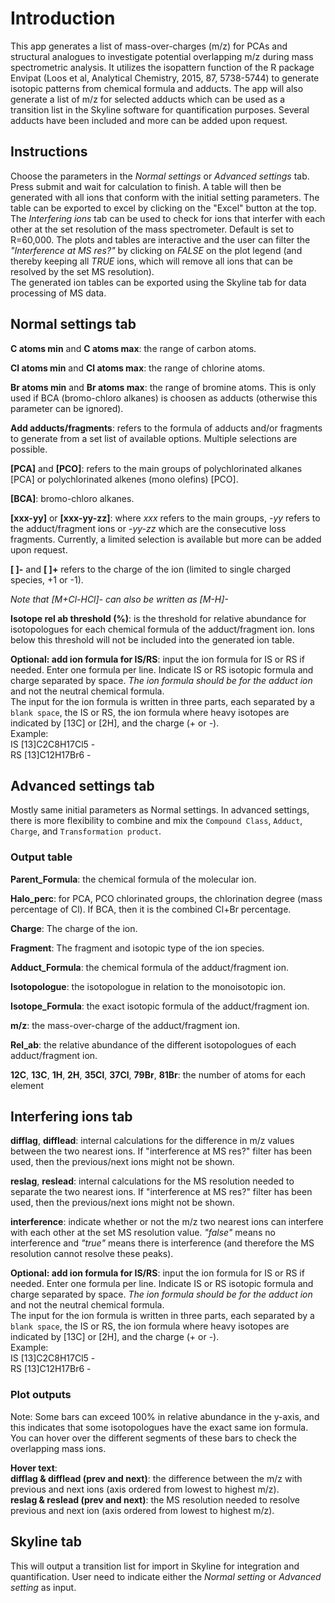 
# Introduction
This app generates a list of mass-over-charges (m/z) for PCAs and structural analogues to investigate potential overlapping m/z during mass spectrometric analysis.
It utilizes the isopattern function of the R package Envipat (Loos et al, Analytical Chemistry, 2015, 87, 5738-5744) to generate isotopic patterns from chemical formula and adducts. The app will also generate a list of m/z for selected adducts which can be used as a transition list in the Skyline software for quantification purposes.
Several adducts have been included and more can be added upon request.  
  
## Instructions    
Choose the parameters in the _Normal settings_ or _Advanced settings_ tab. Press submit and wait for calculation to finish. A table will then be generated with all ions that conform with the initial setting parameters. The table can be exported to excel by clicking on the "Excel" button at the top.  
The _Interfering ions_ tab can be used to check for ions that interfer with each other at the set resolution of the mass spectrometer. Default is set to R=60,000. The plots and tables are interactive and the user can filter the _"Interference at MS res?"_ by clicking on _FALSE_ on the plot legend (and thereby keeping all _TRUE_ ions, which will remove all ions that can be resolved by the set MS resolution).  
The generated ion tables can be exported using the Skyline tab for data processing of MS data.  


## Normal settings tab
  
__C atoms min__ and __C atoms max__: the range of carbon atoms.
  
__Cl atoms min__ and __Cl atoms max__: the range of chlorine atoms.  

__Br atoms min__ and __Br atoms max__: the range of bromine atoms. This is only used if BCA (bromo-chloro alkanes) is choosen as adducts (otherwise this parameter can be ignored).
  
__Add adducts/fragments__: refers to the formula of adducts and/or fragments to generate from a set list of available options. Multiple selections are possible.  
  
__[PCA]__ and __[PCO]__: refers to the main groups of polychlorinated alkanes [PCA] or polychlorinated alkenes (mono olefins) [PCO]. 

__[BCA]__: bromo-chloro alkanes.
  
__[xxx-yy]__ or __[xxx-yy-zz]__: where _xxx_ refers to the main groups, _-yy_ refers to the adduct/fragment ions or _-yy-zz_ which are the consecutive loss fragments. Currently, a limited selection is available but more can be added upon request.  
  
__[ ]-__ and __[ ]+__ refers to the charge of the ion (limited to single charged species, +1 or -1).  
  
_Note that [M+Cl-HCl]- can also be written as [M-H]-_  
  
__Isotope rel ab threshold (%)__: is the threshold for relative abundance for isotopologues for each chemical formula of the adduct/fragment ion. Ions below this threshold will not be included into the generated ion table.
  
__Optional: add ion formula for IS/RS__: input the ion formula for IS or RS if needed. Enter one formula per line. Indicate IS or RS isotopic formula and charge separated by space. _The ion formula should be for the adduct ion_ and not the neutral chemical formula.  
The input for the ion formula is written in three parts, each separated by a `blank space`, the IS or RS, the ion formula where heavy isotopes are indicated by [13C] or [2H], and the charge (+ or -).  
Example:  
IS [13]C2C8H17Cl5 -  
RS [13]C12H17Br6 -  

  
## Advanced settings tab  
Mostly same initial parameters as Normal settings. In advanced settings, there is more flexibility to combine and mix the `Compound Class`, `Adduct`, `Charge`, and `Transformation product`.  
  
### Output table  
  
__Parent_Formula__: the chemical formula of the molecular ion.  

__Halo_perc__: for PCA, PCO chlorinated groups, the chlorination degree (mass percentage of Cl). If BCA, then it is the combined Cl+Br percentage.
  
__Charge__: The charge of the ion.  
  
__Fragment__: The fragment and isotopic type of the ion species.  
  
__Adduct_Formula__: the chemical formula of the adduct/fragment ion.  
  
__Isotopologue__: the isotopologue in relation to the monoisotopic ion.  
  
__Isotope_Formula__: the exact isotopic formula of the adduct/fragment ion.  
  
__m/z__: the mass-over-charge of the adduct/fragment ion.  
  
__Rel_ab__: the relative abundance of the different isotopologues of each adduct/fragment ion.  
  
__12C__, __13C__, __1H__, __2H__, __35Cl__, __37Cl__, __79Br__, __81Br__: the number of atoms for each element
  
## Interfering ions tab  
  
__difflag__, __difflead__: internal calculations for the difference in m/z values between the two nearest ions. If "interference at MS res?" filter has been used, then the previous/next ions might not be shown. 
  
__reslag__, __reslead__: internal calculations for the MS resolution needed to separate the two nearest ions. If "interference at MS res?" filter has been used, then the previous/next ions might not be shown.  
  
__interference__: indicate whether or not the m/z two nearest ions can interfere with each other at the set MS resolution value. _"false"_ means no interference and _"true"_ means there is interference (and therefore the MS resolution cannot resolve these peaks).  

__Optional: add ion formula for IS/RS__: input the ion formula for IS or RS if needed. Enter one formula per line. Indicate IS or RS isotopic formula and charge separated by space. _The ion formula should be for the adduct ion_ and not the neutral chemical formula.  
The input for the ion formula is written in three parts, each separated by a `blank space`, the IS or RS, the ion formula where heavy isotopes are indicated by [13C] or [2H], and the charge (+ or -).  
Example:  
IS [13]C2C8H17Cl5 -  
RS [13]C12H17Br6 -  
  

### Plot outputs  
  
Note: Some bars can exceed 100% in relative abundance in the y-axis, and this indicates that some isotopologues have the exact same ion formula. You can hover over the different segments of these bars to check the overlapping mass ions.

__Hover text__:   
__difflag & difflead (prev and next)__: the difference between the m/z with previous and next ions (axis ordered from lowest to highest m/z).  
__reslag & reslead (prev and next)__: the MS resolution needed to resolve previous and next ion (axis ordered from lowest to highest m/z).  
  
  
## Skyline tab  

This will output a transition list for import in Skyline for integration and quantification. User need to indicate either the _Normal setting_ or _Advanced setting_ as input.  

  
  



